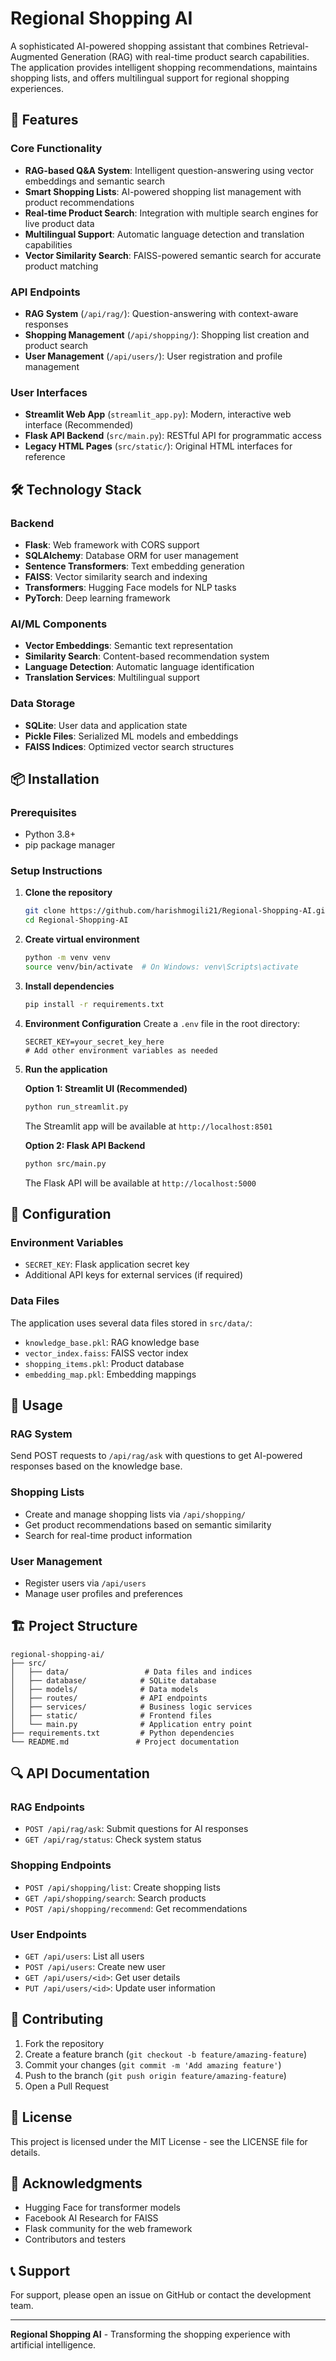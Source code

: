 # Regional Shopping AI

A sophisticated AI-powered shopping assistant that combines Retrieval-Augmented Generation (RAG) with real-time product search capabilities. The application provides intelligent shopping recommendations, maintains shopping lists, and offers multilingual support for regional shopping experiences.

## 🚀 Features

### Core Functionality
- **RAG-based Q&A System**: Intelligent question-answering using vector embeddings and semantic search
- **Smart Shopping Lists**: AI-powered shopping list management with product recommendations
- **Real-time Product Search**: Integration with multiple search engines for live product data
- **Multilingual Support**: Automatic language detection and translation capabilities
- **Vector Similarity Search**: FAISS-powered semantic search for accurate product matching

### API Endpoints
- **RAG System** (`/api/rag/`): Question-answering with context-aware responses
- **Shopping Management** (`/api/shopping/`): Shopping list creation and product search
- **User Management** (`/api/users/`): User registration and profile management

### User Interfaces
- **Streamlit Web App** (`streamlit_app.py`): Modern, interactive web interface (Recommended)
- **Flask API Backend** (`src/main.py`): RESTful API for programmatic access
- **Legacy HTML Pages** (`src/static/`): Original HTML interfaces for reference

## 🛠️ Technology Stack

### Backend
- **Flask**: Web framework with CORS support
- **SQLAlchemy**: Database ORM for user management
- **Sentence Transformers**: Text embedding generation
- **FAISS**: Vector similarity search and indexing
- **Transformers**: Hugging Face models for NLP tasks
- **PyTorch**: Deep learning framework

### AI/ML Components
- **Vector Embeddings**: Semantic text representation
- **Similarity Search**: Content-based recommendation system
- **Language Detection**: Automatic language identification
- **Translation Services**: Multilingual support

### Data Storage
- **SQLite**: User data and application state
- **Pickle Files**: Serialized ML models and embeddings
- **FAISS Indices**: Optimized vector search structures

## 📦 Installation

### Prerequisites
- Python 3.8+
- pip package manager

### Setup Instructions

1. **Clone the repository**
   ```bash
   git clone https://github.com/harishmogili21/Regional-Shopping-AI.git
   cd Regional-Shopping-AI
   ```

2. **Create virtual environment**
   ```bash
   python -m venv venv
   source venv/bin/activate  # On Windows: venv\Scripts\activate
   ```

3. **Install dependencies**
   ```bash
   pip install -r requirements.txt
   ```

4. **Environment Configuration**
   Create a `.env` file in the root directory:
   ```env
   SECRET_KEY=your_secret_key_here
   # Add other environment variables as needed
   ```

5. **Run the application**
   
   **Option 1: Streamlit UI (Recommended)**
   ```bash
   python run_streamlit.py
   ```
   The Streamlit app will be available at `http://localhost:8501`
   
   **Option 2: Flask API Backend**
   ```bash
   python src/main.py
   ```
   The Flask API will be available at `http://localhost:5000`

## 🔧 Configuration

### Environment Variables
- `SECRET_KEY`: Flask application secret key
- Additional API keys for external services (if required)

### Data Files
The application uses several data files stored in `src/data/`:
- `knowledge_base.pkl`: RAG knowledge base
- `vector_index.faiss`: FAISS vector index
- `shopping_items.pkl`: Product database
- `embedding_map.pkl`: Embedding mappings

## 🚀 Usage

### RAG System
Send POST requests to `/api/rag/ask` with questions to get AI-powered responses based on the knowledge base.

### Shopping Lists
- Create and manage shopping lists via `/api/shopping/`
- Get product recommendations based on semantic similarity
- Search for real-time product information

### User Management
- Register users via `/api/users`
- Manage user profiles and preferences

## 🏗️ Project Structure

```
regional-shopping-ai/
├── src/
│   ├── data/                 # Data files and indices
│   ├── database/            # SQLite database
│   ├── models/              # Data models
│   ├── routes/              # API endpoints
│   ├── services/            # Business logic services
│   ├── static/              # Frontend files
│   └── main.py              # Application entry point
├── requirements.txt         # Python dependencies
└── README.md               # Project documentation
```

## 🔍 API Documentation

### RAG Endpoints
- `POST /api/rag/ask`: Submit questions for AI responses
- `GET /api/rag/status`: Check system status

### Shopping Endpoints
- `POST /api/shopping/list`: Create shopping lists
- `GET /api/shopping/search`: Search products
- `POST /api/shopping/recommend`: Get recommendations

### User Endpoints
- `GET /api/users`: List all users
- `POST /api/users`: Create new user
- `GET /api/users/<id>`: Get user details
- `PUT /api/users/<id>`: Update user information

## 🤝 Contributing

1. Fork the repository
2. Create a feature branch (`git checkout -b feature/amazing-feature`)
3. Commit your changes (`git commit -m 'Add amazing feature'`)
4. Push to the branch (`git push origin feature/amazing-feature`)
5. Open a Pull Request

## 📝 License

This project is licensed under the MIT License - see the LICENSE file for details.

## 🙏 Acknowledgments

- Hugging Face for transformer models
- Facebook AI Research for FAISS
- Flask community for the web framework
- Contributors and testers

## 📞 Support

For support, please open an issue on GitHub or contact the development team.

---

**Regional Shopping AI** - Transforming the shopping experience with artificial intelligence.
